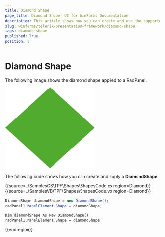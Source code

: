 ```yaml
---
title: Diamond Shape
page_title: Diamond Shape| UI for WinForms Documentation
description: This article shows how you can create and use the supported shapes.
slug: winforms/telerik-presentation-framework/diamond-shape
tags: diamond-shape
published: True
position: 1
---
```


# Diamond Shape

The following image shows the diamond shape applied to a RadPanel:

![diamond-shape001](images/diamond-shape001.png)

The following code shows how you can create and apply a __DiamondShape__:


{{source=..\SamplesCS\TPF\Shapes\ShapesCode.cs region=Diamond}}  
{{source=..\SamplesVB\TPF\Shapes\ShapesCode.vb region=Diamond}}
````C#
DiamondShape diamondShape = new DiamondShape();
radPanel1.PanelElement.Shape = diamondShape;

````
````VB.NET
Dim diamondShape As New DiamondShape()
radPanel1.PanelElement.Shape = diamondShape

````  
 
{{endregion}} 

